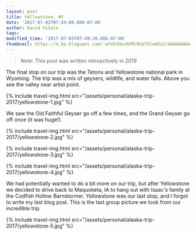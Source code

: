 ```yaml
---
layout: post
title: Yellowstone, WY
date: '2017-07-02T07:49:00.000-07:00'
author: David Vitale
tags: 
modified_time: '2017-07-03T07:49:20.886-07:00'
thumbnail: https://4.bp.blogspot.com/-wfeh1HaiNYM/WVpTOlwdUuI/AAAAAAAAAyQ/khiFi4ims0scLrG-pAFj0Ri4RRoSkZvHQCLcBGAs/s72-c/IMG_5441_800x533.JPG
---
```


>_Note_: This post was written retroactively in 2019

The final stop on our trip was the Tetons and Yellowstone national park in Wyoming. The trip was a mix of geysers, wildlife, and water falls. Above you see the valley near artist point.

{% include travel-img.html src="/assets/personal/alaska-trip-2017/yellowstone-1.jpg" %}

We saw the Old Faithful Geyser go off a few times, and the Grand Geyser go off once (it was huge!).

{% include travel-img.html src="/assets/personal/alaska-trip-2017/yellowstone-2.jpg" %}

{% include travel-img.html src="/assets/personal/alaska-trip-2017/yellowstone-3.jpg" %}

{% include travel-img.html src="/assets/personal/alaska-trip-2017/yellowstone-4.jpg" %}

We had potentially wanted to do a bit more on our trip, but after Yellowstone we decided to drive back to Maquoketa, IA to hang out with Isaac's family at the Codfish Hollow Barnstormer. Yellowstone was our last stop, and I forgot to write my last blog post. This is the last group picture we took from our incredible trip.

{% include travel-img.html src="/assets/personal/alaska-trip-2017/yellowstone-5.jpg" %}
